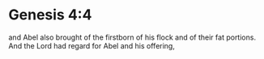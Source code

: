 # Genesis 4:4

and Abel also brought of the firstborn of his flock and of their fat portions. And the Lord had regard for Abel and his offering,
